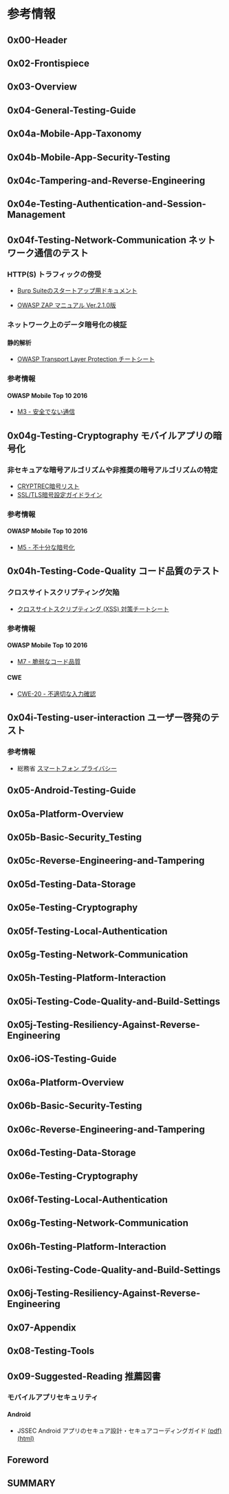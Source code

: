 
# 参考情報

## 0x00-Header

## 0x02-Frontispiece

## 0x03-Overview

## 0x04-General-Testing-Guide

## 0x04a-Mobile-App-Taxonomy

## 0x04b-Mobile-App-Security-Testing

## 0x04c-Tampering-and-Reverse-Engineering

## 0x04e-Testing-Authentication-and-Session-Management

## 0x04f-Testing-Network-Communication ネットワーク通信のテスト

### HTTP(S) トラフィックの傍受

- [Burp Suiteのスタートアップ用ドキュメント](https://github.com/burpsuitejapan/startup)

- [OWASP ZAP マニュアル Ver.2.1.0版](https://docs.google.com/file/d/0B1e1Cma1GUllazNUNVp6OWdGYzg/edit)

### ネットワーク上のデータ暗号化の検証

#### 静的解析

- [OWASP Transport Layer Protection チートシート](https://jpcertcc.github.io/OWASPdocuments/CheatSheets/TransportLayerProtection.html)

### 参考情報

#### OWASP Mobile Top 10 2016

- [M3 - 安全でない通信](https://coky-t.github.io/owasp-mobile-top10-2016-ja/Mobile_Top_10_2016-M3-Insecure_Communication.html)

## 0x04g-Testing-Cryptography モバイルアプリの暗号化

### 非セキュアな暗号アルゴリズムや非推奨の暗号アルゴリズムの特定

- [CRYPTREC暗号リスト](http://www.cryptrec.go.jp/list/cryptrec-ls-0001-2012r4.pdf)
- [SSL/TLS暗号設定ガイドライン](http://www.cryptrec.go.jp/report/cryptrec-gl-3001-2.0.pdf)

### 参考情報

#### OWASP Mobile Top 10 2016

- [M5 - 不十分な暗号化](https://coky-t.github.io/owasp-mobile-top10-2016-ja/Mobile_Top_10_2016-M5-Insufficient_Cryptography.html)

## 0x04h-Testing-Code-Quality コード品質のテスト

### クロスサイトスクリプティング欠陥

- [クロスサイトスクリプティング (XSS) 対策チートシート](https://jpcertcc.github.io/OWASPdocuments/CheatSheets/XSSPrevention.html) 

### 参考情報

#### OWASP Mobile Top 10 2016

- [M7 - 脆弱なコード品質](https://coky-t.github.io/owasp-mobile-top10-2016-ja/Mobile_Top_10_2016-M7-Poor_Code_Quality.html)

#### CWE

- [CWE-20 - 不適切な入力確認](https://jvndb.jvn.jp/ja/cwe/CWE-20.html)

## 0x04i-Testing-user-interaction ユーザー啓発のテスト

### 参考情報

- 総務省 [スマートフォン プライバシー](http://www.soumu.go.jp/main_sosiki/joho_tsusin/d_syohi/smartphone_privacy.html)

## 0x05-Android-Testing-Guide

## 0x05a-Platform-Overview

## 0x05b-Basic-Security_Testing

## 0x05c-Reverse-Engineering-and-Tampering

## 0x05d-Testing-Data-Storage

## 0x05e-Testing-Cryptography

## 0x05f-Testing-Local-Authentication

## 0x05g-Testing-Network-Communication

## 0x05h-Testing-Platform-Interaction

## 0x05i-Testing-Code-Quality-and-Build-Settings

## 0x05j-Testing-Resiliency-Against-Reverse-Engineering

## 0x06-iOS-Testing-Guide

## 0x06a-Platform-Overview

## 0x06b-Basic-Security-Testing

## 0x06c-Reverse-Engineering-and-Tampering

## 0x06d-Testing-Data-Storage

## 0x06e-Testing-Cryptography

## 0x06f-Testing-Local-Authentication

## 0x06g-Testing-Network-Communication

## 0x06h-Testing-Platform-Interaction

## 0x06i-Testing-Code-Quality-and-Build-Settings

## 0x06j-Testing-Resiliency-Against-Reverse-Engineering

## 0x07-Appendix

## 0x08-Testing-Tools

## 0x09-Suggested-Reading 推薦図書

### モバイルアプリセキュリティ

#### Android

- JSSEC Android アプリのセキュア設計・セキュアコーディングガイド [(pdf)](https://www.jssec.org/dl/android_securecoding.pdf) [(html)](https://www.jssec.org/dl/android_securecoding/index.html)

## Foreword

## SUMMARY
